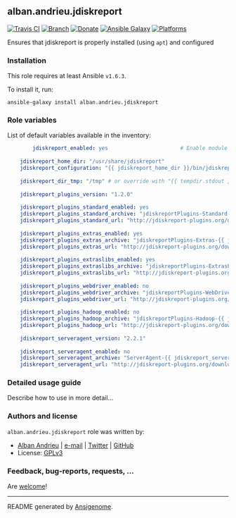 ## alban.andrieu.jdiskreport

[![Travis CI](http://img.shields.io/travis/AlbanAndrieu/ansible-jdiskreport.svg?style=flat)](http://travis-ci.org/AlbanAndrieu/ansible-jdiskreport) [![Branch](http://img.shields.io/github/tag/AlbanAndrieu/ansible-jdiskreport.svg?style=flat-square)](https://github.com/AlbanAndrieu/ansible-jdiskreport/tree/master) [![Donate](https://img.shields.io/gratipay/AlbanAndrieu.svg?style=flat)](https://www.gratipay.com/AlbanAndrieu)  [![Ansible Galaxy](http://img.shields.io/badge/galaxy-alban.andrieu.jdiskreport-blue.svg?style=flat)](https://galaxy.ansible.com/list#/roles/1997) [![Platforms](http://img.shields.io/badge/platforms-ubuntu-lightgrey.svg?style=flat)](#)

Ensures that jdiskreport is properly installed (using `apt`) and configured

### Installation

This role requires at least Ansible `v1.6.3`. 

To install it, run:

    ansible-galaxy install alban.andrieu.jdiskreport



### Role variables

List of default variables available in the inventory:

```yaml
        jdiskreport_enabled: yes                       # Enable module
    
    jdiskreport_home_dir: "/usr/share/jdiskreport"
    jdiskreport_configuration: "{{ jdiskreport_home_dir }}/bin/jdiskreport.properties"
    
    jdiskreport_dir_tmp: "/tmp" # or override with "{{ tempdir.stdout }} in order to have be sure to download the file"
    
    jdiskreport_plugins_version: "1.2.0"
    
    jdiskreport_plugins_standard_enabled: yes
    jdiskreport_plugins_standard_archive: "jdiskreportPlugins-Standard-{{ jdiskreport_plugins_version }}.zip"
    jdiskreport_plugins_standard_url: "http://jdiskreport-plugins.org/downloads/file/{{ jdiskreport_plugins_standard_archive }}"
    
    jdiskreport_plugins_extras_enabled: yes
    jdiskreport_plugins_extras_archive: "jdiskreportPlugins-Extras-{{ jdiskreport_plugins_version }}.zip"
    jdiskreport_plugins_extras_url: "http://jdiskreport-plugins.org/downloads/file/{{ jdiskreport_plugins_extras_archive }}"
    
    jdiskreport_plugins_extraslibs_enabled: yes
    jdiskreport_plugins_extraslibs_archive: "jdiskreportPlugins-ExtrasLibs-{{ jdiskreport_plugins_version }}.zip"
    jdiskreport_plugins_extraslibs_url: "http://jdiskreport-plugins.org/downloads/file/{{ jdiskreport_plugins_extraslibs_archive }}"
    
    jdiskreport_plugins_webdriver_enabled: no
    jdiskreport_plugins_webdriver_archive: "jdiskreportPlugins-WebDriver-{{ jdiskreport_plugins_version }}.zip"
    jdiskreport_plugins_webdriver_url: "http://jdiskreport-plugins.org/downloads/file/{{ jdiskreport_plugins_webdriver_archive }}"
    
    jdiskreport_plugins_hadoop_enabled: no
    jdiskreport_plugins_hadoop_archive: "jdiskreportPlugins-Hadoop-{{ jdiskreport_plugins_version }}.zip"
    jdiskreport_plugins_hadoop_url: "http://jdiskreport-plugins.org/downloads/file/{{ jdiskreport_plugins_hadoop_archive }}"
    
    jdiskreport_serveragent_version: "2.2.1"
    
    jdiskreport_serveragent_enabled: no
    jdiskreport_serveragent_archive: "ServerAgent-{{ jdiskreport_serveragent_version }}.zip"
    jdiskreport_serveragent_url: "http://jdiskreport-plugins.org/downloads/file/{{ jdiskreport_serveragent_archive }}"
```


### Detailed usage guide

Describe how to use in more detail...


### Authors and license

`alban.andrieu.jdiskreport` role was written by:
- [Alban Andrieu](fr.linkedin.com/in/nabla/) | [e-mail](mailto:alban.andrieu@free.fr) | [Twitter](https://twitter.com/AlbanAndrieu) | [GitHub](https://github.com/AlbanAndrieu)
- License: [GPLv3](https://tldrlegal.com/license/gnu-general-public-license-v3-%28gpl-3%29)

### Feedback, bug-reports, requests, ...

Are [welcome](https://github.com/AlbanAndrieu/ansible-jdiskreport/issues)!

***

README generated by [Ansigenome](https://github.com/nickjj/ansigenome/).
